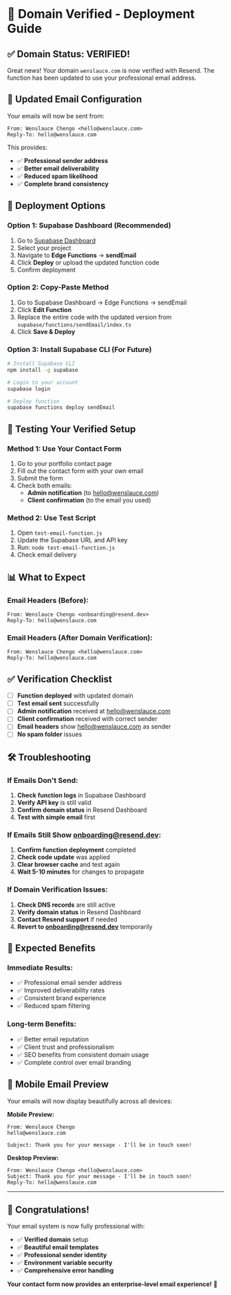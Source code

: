 # 🎉 Domain Verified - Deployment Guide

## ✅ Domain Status: VERIFIED! 

Great news! Your domain `wenslauce.com` is now verified with Resend. The function has been updated to use your professional email address.

## 📧 Updated Email Configuration

Your emails will now be sent from:
```
From: Wenslauce Chengo <hello@wenslauce.com>
Reply-To: hello@wenslauce.com
```

This provides:
- ✅ **Professional sender address**
- ✅ **Better email deliverability** 
- ✅ **Reduced spam likelihood**
- ✅ **Complete brand consistency**

## 🚀 Deployment Options

### Option 1: Supabase Dashboard (Recommended)
1. Go to [Supabase Dashboard](https://app.supabase.com)
2. Select your project
3. Navigate to **Edge Functions** → **sendEmail**
4. Click **Deploy** or upload the updated function code
5. Confirm deployment

### Option 2: Copy-Paste Method
1. Go to Supabase Dashboard → Edge Functions → sendEmail
2. Click **Edit Function**
3. Replace the entire code with the updated version from `supabase/functions/sendEmail/index.ts`
4. Click **Save & Deploy**

### Option 3: Install Supabase CLI (For Future)
```bash
# Install Supabase CLI
npm install -g supabase

# Login to your account
supabase login

# Deploy function
supabase functions deploy sendEmail
```

## 🧪 Testing Your Verified Setup

### Method 1: Use Your Contact Form
1. Go to your portfolio contact page
2. Fill out the contact form with your own email
3. Submit the form
4. Check both emails:
   - **Admin notification** (to hello@wenslauce.com)
   - **Client confirmation** (to the email you used)

### Method 2: Use Test Script
1. Open `test-email-function.js`
2. Update the Supabase URL and API key
3. Run: `node test-email-function.js`
4. Check email delivery

## 📊 What to Expect

### Email Headers (Before):
```
From: Wenslauce Chengo <onboarding@resend.dev>
Reply-To: hello@wenslauce.com
```

### Email Headers (After Domain Verification):
```
From: Wenslauce Chengo <hello@wenslauce.com>
Reply-To: hello@wenslauce.com
```

## ✅ Verification Checklist

- [ ] **Function deployed** with updated domain
- [ ] **Test email sent** successfully
- [ ] **Admin notification** received at hello@wenslauce.com
- [ ] **Client confirmation** received with correct sender
- [ ] **Email headers** show hello@wenslauce.com as sender
- [ ] **No spam folder** issues

## 🛠️ Troubleshooting

### If Emails Don't Send:
1. **Check function logs** in Supabase Dashboard
2. **Verify API key** is still valid
3. **Confirm domain status** in Resend Dashboard
4. **Test with simple email** first

### If Emails Still Show onboarding@resend.dev:
1. **Confirm function deployment** completed
2. **Check code update** was applied
3. **Clear browser cache** and test again
4. **Wait 5-10 minutes** for changes to propagate

### If Domain Verification Issues:
1. **Check DNS records** are still active
2. **Verify domain status** in Resend Dashboard
3. **Contact Resend support** if needed
4. **Revert to onboarding@resend.dev** temporarily

## 🎯 Expected Benefits

### Immediate Results:
- ✅ Professional email sender address
- ✅ Improved deliverability rates
- ✅ Consistent brand experience
- ✅ Reduced spam filtering

### Long-term Benefits:
- ✅ Better email reputation
- ✅ Client trust and professionalism
- ✅ SEO benefits from consistent domain usage
- ✅ Complete control over email branding

## 📱 Mobile Email Preview

Your emails will now display beautifully across all devices:

**Mobile Preview:**
```
From: Wenslauce Chengo
hello@wenslauce.com

Subject: Thank you for your message - I'll be in touch soon!
```

**Desktop Preview:**
```
From: Wenslauce Chengo <hello@wenslauce.com>
Subject: Thank you for your message - I'll be in touch soon!
Reply-To: hello@wenslauce.com
```

---

## 🎉 Congratulations!

Your email system is now fully professional with:
- ✅ **Verified domain** setup
- ✅ **Beautiful email templates**
- ✅ **Professional sender identity**
- ✅ **Environment variable security**
- ✅ **Comprehensive error handling**

**Your contact form now provides an enterprise-level email experience!** 🌟 
